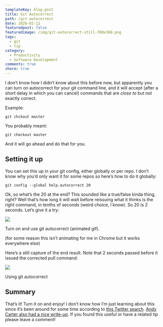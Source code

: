 ```yaml
---
templateKey: blog-post
title: Git Autocorrect
path: /git-autocorrect
date: 2020-02-12
featuredpost: false
featuredimage: /img/git-autocorrect-still-760x360.png
tags:
  - git
  - tip
category:
  - Productivity
  - Software Development
comments: true
share: true
---
```

I don’t know how I didn’t know about this before now, but apparently you can turn on autocorrect for your git command line, and it will accept (after a short delay in which you can cancel) commands that are *close to* but not exactly correct.

Example:

```
git chckout master
```

You probably meant:

```
git checkout master
```



And it will go ahead and do that for you.

## Setting it up

You can set this up in your git config, either globally or per repo. I don’t know why you’d only want it for some repos so here’s how to do it globally:

```
git config --global help.autocorrect 20
```

Ok, so what’s the 20 at the end? This sounded like a true/false kinda thing, right? Well that’s how long it will wait before reissuing what it thinks is the right command, in tenths of seconds (weird choice, I know). So 20 is 2 seconds. Let’s give it a try:

![](https://ardalis.com/wp-content/uploads/2020/02/git-autocorrect-1536x770.gif)

Turn on and use git autocorrect (animated gif).

(for some reason this isn’t animating for me in Chrome but it works everywhere else)

Here’s a still capture of the end result. Note that 2 seconds passed before it issued the corrected pull command:

![](https://ardalis.com/wp-content/uploads/2020/02/git-autocorrect-still-1536x764.png)

Using git autocorrect

## Summary

That’s it! Turn it on and enjoy! I don’t know how I’m just learning about this since it’s been around for some time according to [this Twitter search](https://twitter.com/search?q=git%20autocorrect&src=typed_query). [Andy Carter also had a nice write-up](https://andy-carter.com/blog/auto-correct-git-commands). If you found this useful or have a related tip please leave a comment!